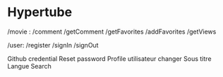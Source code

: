 # Hypertube

/movie :
  /comment
  /getComment
  /getFavorites
  /addFavorites
  /getViews


/user:
  /register
  /signIn
  /signOut

  Github credential
  Reset password
  Profile utilisateur changer
  Sous titre
  Langue
  Search  